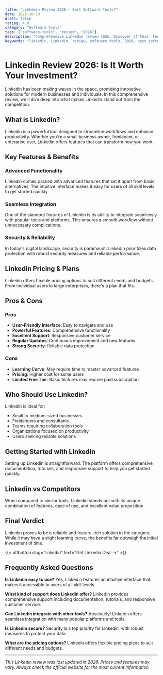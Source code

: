 ```yaml
---
title: "Linkedin Review 2026 – Best Software Tools?"
date: 2025-10-30
draft: false
rating: 4.8
category: "Software Tools"
tags: ["software-tools", "review", "2026"]
description: "Comprehensive Linkedin review 2026. Discover if this  tool is the best choice for your needs."
keywords: "linkedin, Linkedin, review, software tools, 2026, best software tools"
---
```


# Linkedin Review 2026: Is It Worth Your Investment?

Linkedin has been making waves in the  space, promising innovative solutions for modern businesses and individuals. In this comprehensive review, we'll dive deep into what makes Linkedin stand out from the competition.

## What is Linkedin?

Linkedin is a powerful  tool designed to streamline workflows and enhance productivity. Whether you're a small business owner, freelancer, or enterprise user, Linkedin offers features that can transform how you work.

## Key Features & Benefits

### Advanced Functionality
Linkedin comes packed with advanced features that set it apart from basic alternatives. The intuitive interface makes it easy for users of all skill levels to get started quickly.

### Seamless Integration
One of the standout features of Linkedin is its ability to integrate seamlessly with popular tools and platforms. This ensures a smooth workflow without unnecessary complications.

### Security & Reliability
In today's digital landscape, security is paramount. Linkedin prioritizes data protection with robust security measures and reliable performance.

## Linkedin Pricing & Plans

Linkedin offers flexible pricing options to suit different needs and budgets. From individual users to large enterprises, there's a plan that fits.

## Pros & Cons

### Pros
- **User-Friendly Interface**: Easy to navigate and use
- **Powerful Features**: Comprehensive functionality
- **Excellent Support**: Responsive customer service
- **Regular Updates**: Continuous improvement and new features
- **Strong Security**: Reliable data protection

### Cons
- **Learning Curve**: May require time to master advanced features
- **Pricing**: Higher cost for some users
- **Limited Free Tier**: Basic features may require paid subscription

## Who Should Use Linkedin?

Linkedin is ideal for:
- Small to medium-sized businesses
- Freelancers and consultants
- Teams requiring collaboration tools
- Organizations focused on productivity
- Users seeking reliable  solutions

## Getting Started with Linkedin

Setting up Linkedin is straightforward. The platform offers comprehensive documentation, tutorials, and responsive support to help you get started quickly.

## Linkedin vs Competitors

When compared to similar tools, Linkedin stands out with its unique combination of features, ease of use, and excellent value proposition.

## Final Verdict

Linkedin proves to be a reliable and feature-rich solution in the  category. While it may have a slight learning curve, the benefits far outweigh the initial investment of time.

{{< affbutton slug="linkedin" text="Get Linkedin Deal →" >}}

## Frequently Asked Questions

**Is Linkedin easy to use?**
Yes, Linkedin features an intuitive interface that makes it accessible to users of all skill levels.

**What kind of support does Linkedin offer?**
Linkedin provides comprehensive support including documentation, tutorials, and responsive customer service.

**Can Linkedin integrate with other tools?**
Absolutely! Linkedin offers seamless integration with many popular platforms and tools.

**Is Linkedin secure?**
Security is a top priority for Linkedin, with robust measures to protect your data.

**What are the pricing options?**
Linkedin offers flexible pricing plans to suit different needs and budgets.

---

*This Linkedin review was last updated in 2026. Prices and features may vary. Always check the official website for the most current information.*
